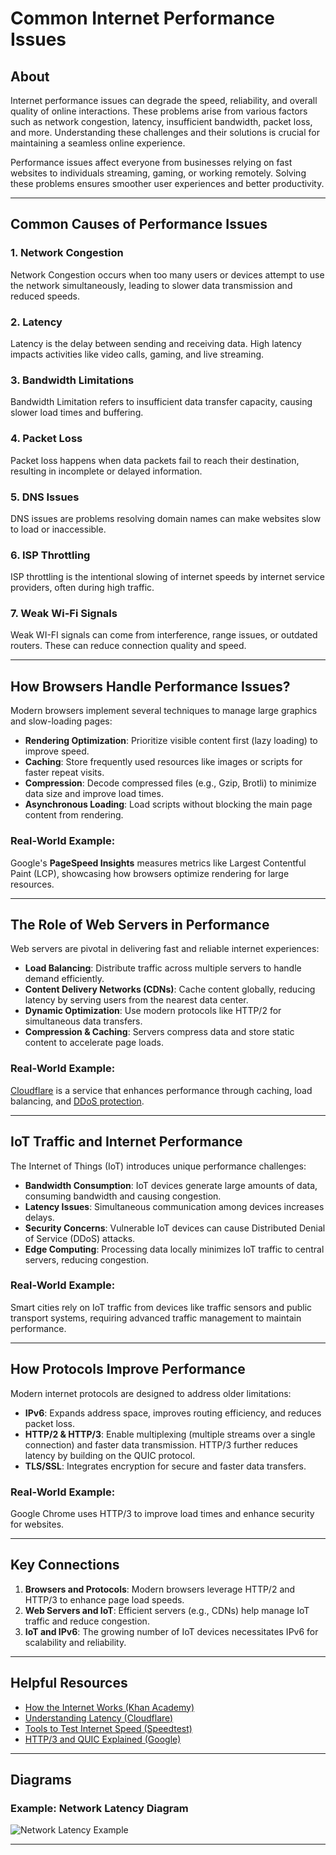 # Common Internet Performance Issues

## About

Internet performance issues can degrade the speed, reliability, and overall quality of online interactions. These problems arise from various factors such as network congestion, latency, insufficient bandwidth, packet loss, and more. Understanding these challenges and their solutions is crucial for maintaining a seamless online experience.

Performance issues affect everyone from businesses relying on fast websites to individuals streaming, gaming, or working remotely. Solving these problems ensures smoother user experiences and better productivity.

---

## Common Causes of Performance Issues

### 1. **Network Congestion**
Network Congestion occurs when too many users or devices attempt to use the network simultaneously, leading to slower data transmission and reduced speeds.

### 2. **Latency**
Latency is the delay between sending and receiving data. High latency impacts activities like video calls, gaming, and live streaming.

### 3. **Bandwidth Limitations**
Bandwidth Limitation refers to insufficient data transfer capacity, causing slower load times and buffering.

### 4. **Packet Loss**
Packet loss happens when data packets fail to reach their destination, resulting in incomplete or delayed information.

### 5. **DNS Issues**
DNS issues are problems resolving domain names can make websites slow to load or inaccessible.

### 6. **ISP Throttling**
ISP throttling is the intentional slowing of internet speeds by internet service providers, often during high traffic.

### 7. **Weak Wi-Fi Signals**
Weak WI-FI signals can come from interference, range issues, or outdated routers. These can reduce connection quality and speed.

---

## How Browsers Handle Performance Issues?

Modern browsers implement several techniques to manage large graphics and slow-loading pages:

- **Rendering Optimization**: Prioritize visible content first (lazy loading) to improve speed.
- **Caching**: Store frequently used resources like images or scripts for faster repeat visits.
- **Compression**: Decode compressed files (e.g., Gzip, Brotli) to minimize data size and improve load times.
- **Asynchronous Loading**: Load scripts without blocking the main page content from rendering.

### Real-World Example:
Google's **PageSpeed Insights** measures metrics like Largest Contentful Paint (LCP), showcasing how browsers optimize rendering for large resources.

---

## The Role of Web Servers in Performance

Web servers are pivotal in delivering fast and reliable internet experiences:

- **Load Balancing**: Distribute traffic across multiple servers to handle demand efficiently.
- **Content Delivery Networks (CDNs)**: Cache content globally, reducing latency by serving users from the nearest data center.
- **Dynamic Optimization**: Use modern protocols like HTTP/2 for simultaneous data transfers.
- **Compression & Caching**: Servers compress data and store static content to accelerate page loads.

### Real-World Example:
[Cloudflare](https://www.cloudflare.com/) is a service that enhances performance through caching, load balancing, and [DDoS protection](https://www.fortinet.com/resources/cyberglossary/ddos-attack#:~:text=DDoS%20Attack%20Mitigation-,DDoS%20Attack%20Meaning,connected%20online%20services%20and%20sites.).

---

## IoT Traffic and Internet Performance

The Internet of Things (IoT) introduces unique performance challenges:

- **Bandwidth Consumption**: IoT devices generate large amounts of data, consuming bandwidth and causing congestion.
- **Latency Issues**: Simultaneous communication among devices increases delays.
- **Security Concerns**: Vulnerable IoT devices can cause Distributed Denial of Service (DDoS) attacks.
- **Edge Computing**: Processing data locally minimizes IoT traffic to central servers, reducing congestion.

### Real-World Example:
Smart cities rely on IoT traffic from devices like traffic sensors and public transport systems, requiring advanced traffic management to maintain performance.

---

## How Protocols Improve Performance

Modern internet protocols are designed to address older limitations:

- **IPv6**: Expands address space, improves routing efficiency, and reduces packet loss.
- **HTTP/2 & HTTP/3**: Enable multiplexing (multiple streams over a single connection) and faster data transmission. HTTP/3 further reduces latency by building on the QUIC protocol.
- **TLS/SSL**: Integrates encryption for secure and faster data transfers.

### Real-World Example:
Google Chrome uses HTTP/3 to improve load times and enhance security for websites.

---

## Key Connections

1. **Browsers and Protocols**: Modern browsers leverage HTTP/2 and HTTP/3 to enhance page load speeds.
2. **Web Servers and IoT**: Efficient servers (e.g., CDNs) help manage IoT traffic and reduce congestion.
3. **IoT and IPv6**: The growing number of IoT devices necessitates IPv6 for scalability and reliability.

---

## Helpful Resources

- [How the Internet Works (Khan Academy)](https://www.khanacademy.org)
- [Understanding Latency (Cloudflare)](https://www.cloudflare.com/learning/performance/what-is-latency/)
- [Tools to Test Internet Speed (Speedtest)](https://www.speedtest.net)
- [HTTP/3 and QUIC Explained (Google)](https://www.chromium.org/quic/)

---

## Diagrams

### Example: Network Latency Diagram
![Network Latency Example](diagram-image)

---